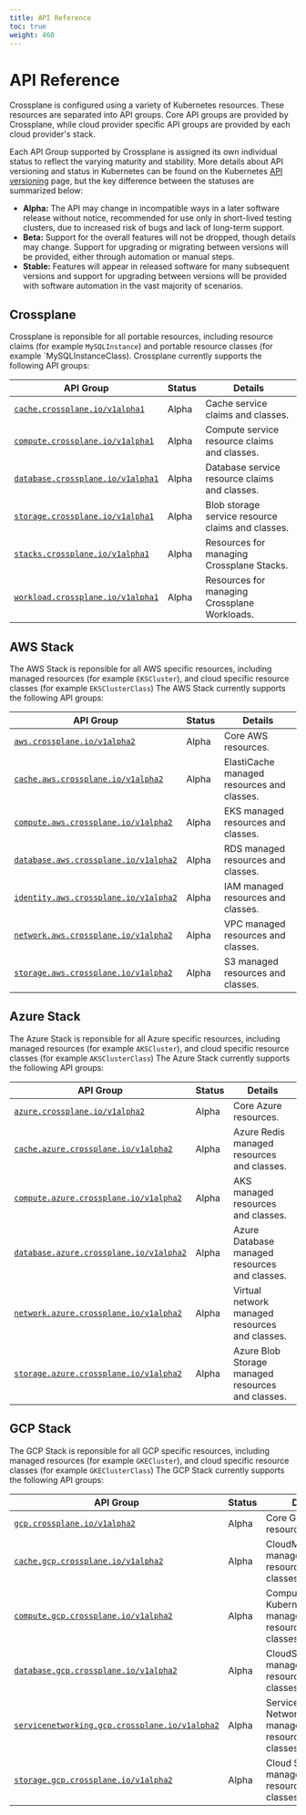 ```yaml
---
title: API Reference
toc: true
weight: 460
---
```

# API Reference

Crossplane is configured using a variety of Kubernetes resources. These
resources are separated into API groups. Core API groups are provided by
Crossplane, while cloud provider specific API groups are provided by each cloud
provider's stack.

Each API Group supported by Crossplane is assigned its own individual status to
reflect the varying maturity and stability. More details about API versioning
and status in Kubernetes can be found on the Kubernetes [API versioning] page,
but the key difference between the statuses are summarized below:

* **Alpha:** The API may change in incompatible ways in a later software release
  without notice, recommended for use only in short-lived testing clusters, due
  to increased risk of bugs and lack of long-term support.
* **Beta:** Support for the overall features will not be dropped, though details
  may change. Support for upgrading or migrating between versions will be
  provided, either through automation or manual steps.
* **Stable:** Features will appear in released software for many subsequent
  versions and support for upgrading between versions will be provided with
  software automation in the vast majority of scenarios.

## Crossplane

Crossplane is reponsible for all portable resources, including resource claims
(for example `MySQLInstance`) and portable resource classes (for example
`MySQLInstanceClass). Crossplane currently supports the following API groups:

API Group | Status | Details
--------  | ------ | -------
[`cache.crossplane.io/v1alpha1`] | Alpha | Cache service claims and classes.
[`compute.crossplane.io/v1alpha1`] | Alpha | Compute service resource claims and classes.
[`database.crossplane.io/v1alpha1`] | Alpha | Database service resource claims and classes.
[`storage.crossplane.io/v1alpha1`] | Alpha | Blob storage service resource claims and classes.
[`stacks.crossplane.io/v1alpha1`] | Alpha | Resources for managing Crossplane Stacks.
[`workload.crossplane.io/v1alpha1`] | Alpha | Resources for managing Crossplane Workloads.

[`cache.crossplane.io/v1alpha1`]: api/crossplaneio/crossplane/cache-crossplane-io-v1alpha1.md
[`compute.crossplane.io/v1alpha1`]: api/crossplaneio/crossplane/compute-crossplane-io-v1alpha1.md
[`database.crossplane.io/v1alpha1`]: api/crossplaneio/crossplane/database-crossplane-io-v1alpha1.md
[`storage.crossplane.io/v1alpha1`]: api/crossplaneio/crossplane/storage-crossplane-io-v1alpha1.md
[`stacks.crossplane.io/v1alpha1`]: api/crossplaneio/crossplane/stacks-crossplane-io-v1alpha1.md
[`workload.crossplane.io/v1alpha1`]: api/crossplaneio/crossplane/workload-crossplane-io-v1alpha1.md

## AWS Stack

The AWS Stack is reponsible for all AWS specific resources, including managed
resources (for example `EKSCluster`), and cloud specific resource classes (for
example `EKSClusterClass`) The AWS Stack currently supports the following API
groups:

API Group | Status | Details
--------  | ------ | -------
[`aws.crossplane.io/v1alpha2`] | Alpha | Core AWS resources.
[`cache.aws.crossplane.io/v1alpha2`] | Alpha | ElastiCache managed resources and classes.
[`compute.aws.crossplane.io/v1alpha2`] | Alpha | EKS managed resources and classes.
[`database.aws.crossplane.io/v1alpha2`] | Alpha | RDS managed resources and classes.
[`identity.aws.crossplane.io/v1alpha2`] | Alpha | IAM managed resources and classes.
[`network.aws.crossplane.io/v1alpha2`] | Alpha | VPC managed resources and classes.
[`storage.aws.crossplane.io/v1alpha2`] | Alpha | S3 managed resources and classes.

[`aws.crossplane.io/v1alpha2`]: api/crossplaneio/stack-aws/aws-crossplane-io-v1alpha2.md
[`cache.aws.crossplane.io/v1alpha2`]: api/crossplaneio/stack-aws/cache-aws-crossplane-io-v1alpha2.md
[`compute.aws.crossplane.io/v1alpha2`]: api/crossplaneio/stack-aws/compute-aws-crossplane-io-v1alpha2.md
[`database.aws.crossplane.io/v1alpha2`]: api/crossplaneio/stack-aws/database-aws-crossplane-io-v1alpha2.md
[`identity.aws.crossplane.io/v1alpha2`]: api/crossplaneio/stack-aws/identity-aws-crossplane-io-v1alpha2.md
[`network.aws.crossplane.io/v1alpha2`]: api/crossplaneio/stack-aws/network-aws-crossplane-io-v1alpha2.md
[`storage.aws.crossplane.io/v1alpha2`]: api/crossplaneio/stack-aws/storage-aws-crossplane-io-v1alpha2.md

## Azure Stack

The Azure Stack is reponsible for all Azure specific resources, including
managed resources (for example `AKSCluster`), and cloud specific resource
classes (for example `AKSClusterClass`) The Azure Stack currently supports the
following API groups:

API Group | Status | Details
--------  | ------ | -------
[`azure.crossplane.io/v1alpha2`] | Alpha | Core Azure resources.
[`cache.azure.crossplane.io/v1alpha2`] | Alpha | Azure Redis managed resources and classes.
[`compute.azure.crossplane.io/v1alpha2`] | Alpha | AKS managed resources and classes.
[`database.azure.crossplane.io/v1alpha2`] | Alpha | Azure Database managed resources and classes.
[`network.azure.crossplane.io/v1alpha2`] | Alpha | Virtual network managed resources and classes.
[`storage.azure.crossplane.io/v1alpha2`] | Alpha | Azure Blob Storage managed resources and classes.

[`azure.crossplane.io/v1alpha2`]: api/crossplaneio/stack-azure/azure-crossplane-io-v1alpha2.md
[`cache.azure.crossplane.io/v1alpha2`]: api/crossplaneio/stack-azure/cache-azure-crossplane-io-v1alpha2.md
[`compute.azure.crossplane.io/v1alpha2`]: api/crossplaneio/stack-azure/compute-azure-crossplane-io-v1alpha2.md
[`database.azure.crossplane.io/v1alpha2`]: api/crossplaneio/stack-azure/database-azure-crossplane-io-v1alpha2.md
[`network.azure.crossplane.io/v1alpha2`]: api/crossplaneio/stack-azure/network-azure-crossplane-io-v1alpha2.md
[`storage.azure.crossplane.io/v1alpha2`]: api/crossplaneio/stack-azure/storage-azure-crossplane-io-v1alpha2.md

## GCP Stack

The GCP Stack is reponsible for all GCP specific resources, including managed
resources (for example `GKECluster`), and cloud specific resource classes (for
example `GKEClusterClass`) The GCP Stack currently supports the following API
groups:

API Group | Status | Details
--------  | ------ | -------
[`gcp.crossplane.io/v1alpha2`] | Alpha | Core GCP resources.
[`cache.gcp.crossplane.io/v1alpha2`] | Alpha | CloudMemorystore managed resources and classes.
[`compute.gcp.crossplane.io/v1alpha2`] | Alpha | Compute and Kubernetes Engine managed resources and classes.
[`database.gcp.crossplane.io/v1alpha2`] | Alpha | CloudSQL managed resources and classes.
[`servicenetworking.gcp.crossplane.io/v1alpha2`] | Alpha | Service Networking managed resources and classes.
[`storage.gcp.crossplane.io/v1alpha2`] | Alpha | Cloud Storage managed resources and classes.

[`gcp.crossplane.io/v1alpha2`]: api/crossplaneio/stack-gcp/gcp-crossplane-io-v1alpha2.md
[`cache.gcp.crossplane.io/v1alpha2`]: api/crossplaneio/stack-gcp/cache-gcp-crossplane-io-v1alpha2.md
[`compute.gcp.crossplane.io/v1alpha2`]: api/crossplaneio/stack-gcp/compute-gcp-crossplane-io-v1alpha2.md
[`database.gcp.crossplane.io/v1alpha2`]: api/crossplaneio/stack-gcp/database-gcp-crossplane-io-v1alpha2.md
[`servicenetworking.gcp.crossplane.io/v1alpha2`]: api/crossplaneio/stack-gcp/servicenetworking-gcp-crossplane-io-v1alpha2.md
[`storage.gcp.crossplane.io/v1alpha2`]: api/crossplaneio/stack-gcp/storage-gcp-crossplane-io-v1alpha2.md

[API Versioning]: https://kubernetes.io/docs/concepts/overview/kubernetes-api/#api-versioning
